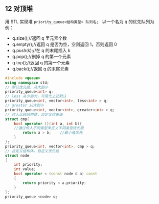 ## 12 对顶堆
用 STL 实现堆
`priority_queue<结构类型> 队列名; `
以一个名为 q 的优先队列为例：
* q.size();//返回 q 里元素个数
* q.empty();//返回 q 是否为空，空则返回 1，否则返回 0
* q.push(k);//在 q 的末尾插入 k
* q.pop();//删掉 q 的第一个元素
* q.top();//返回 q 的第一个元素
* q.back();//返回 q 的末尾元素
```c++
#include <queue>
using namespace std;
// 默认优先级，从大到小
priority_queue<int> q;
// less 从小到大，可简化上述默认
priority_queue<int, vector<int>, less<int> > q;
// greater 从大到小
priority_queue<int, vector<int>, greater<int> > q;
// 传入比较结构体，自定义优先级
struct cmp{
    bool operator ()(int a, int b){    
    //通过传入不同类型来定义不同类型优先级
        return a > b;    //最小值优先
    }
};
priority_queue<int, vector<int>, cmp > q;
// 自定义结构体，自定义优先级
struct node
{
	int priority;
    int value;
    bool operator < (const node & a) const
    {
        return priority < a.priority;
    }
};
priority_queue <node> q;
```
